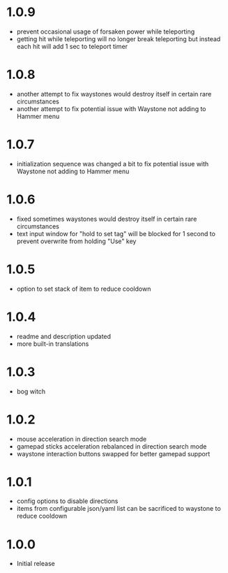 # 1.0.9
* prevent occasional usage of forsaken power while teleporting
* getting hit while teleporting will no longer break teleporting but instead each hit will add 1 sec to teleport timer

# 1.0.8
* another attempt to fix waystones would destroy itself in certain rare circumstances
* another attempt to fix potential issue with Waystone not adding to Hammer menu

# 1.0.7
* initialization sequence was changed a bit to fix potential issue with Waystone not adding to Hammer menu

# 1.0.6
* fixed sometimes waystones would destroy itself in certain rare circumstances
* text input window for "hold to set tag" will be blocked for 1 second to prevent overwrite from holding "Use" key

# 1.0.5
* option to set stack of item to reduce cooldown

# 1.0.4
* readme and description updated
* more built-in translations

# 1.0.3
* bog witch

# 1.0.2
* mouse acceleration in direction search mode
* gamepad sticks acceleration rebalanced in direction search mode
* waystone interaction buttons swapped for better gamepad support

# 1.0.1
* config options to disable directions
* items from configurable json/yaml list can be sacrificed to waystone to reduce cooldown

# 1.0.0
* Initial release